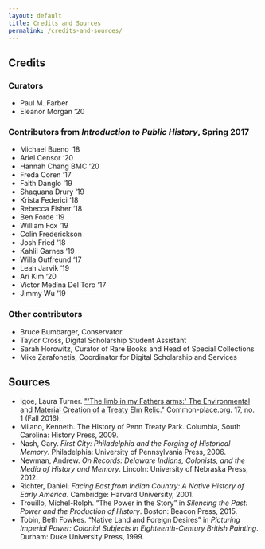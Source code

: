 ```yaml
---
layout: default
title: Credits and Sources
permalink: /credits-and-sources/
---
```


## Credits

### Curators
- Paul M. Farber
- Eleanor Morgan ’20

### Contributors from _Introduction to Public History_, Spring 2017
- Michael Bueno ‘18
- Ariel Censor ‘20
- Hannah Chang BMC ‘20
- Freda Coren ‘17
- Faith Danglo ‘19
- Shaquana Drury ‘19
- Krista Federici ‘18
- Rebecca Fisher ‘18
- Ben Forde ‘19
- William Fox ‘19
- Colin Frederickson
- Josh Fried ‘18
- Kahlil Garnes ‘19
- Willa Gutfreund ‘17
- Leah Jarvik ‘19
- Ari Kim ‘20
- Victor Medina Del Toro ‘17
- Jimmy Wu ‘19

### Other contributors
- Bruce Bumbarger, Conservator
- Taylor Cross, Digital Scholarship Student Assistant
- Sarah Horowitz, Curator of Rare Books and Head of Special Collections
- Mike Zarafonetis, Coordinator for Digital Scholarship and Services

## Sources
- Igoe, Laura Turner. ["'The limb in my Fathers arms:' The Environmental and Material Creation of a Treaty Elm Relic."](http://common-place.org/book/the-limb-in-my-fathers-arms-the-environmental-and-material-creation-of-a-treaty-elm-relic/) Common-place.org. 17, no. 1 (Fall 2016).
- Milano, Kenneth. The History of Penn Treaty Park. Columbia, South Carolina: History Press, 2009.
- Nash, Gary. _First City: Philadelphia and the Forging of Historical Memory_. Philadelphia: University of Pennsylvania Press, 2006.
- Newman, Andrew. _On Records: Delaware Indians, Colonists, and the Media of History and Memory_. Lincoln: University of Nebraska Press, 2012.
- Richter, Daniel. _Facing East from Indian Country: A Native History of Early America_. Cambridge: Harvard University, 2001.
- Trouillo, Michel-Rolph. “The Power in the Story” in _Silencing the Past: Power and the Production of History_. Boston: Beacon Press, 2015.
- Tobin, Beth Fowkes. “Native Land and Foreign Desires” in _Picturing Imperial Power: Colonial Subjects in Eighteenth-Century British Painting_. Durham: Duke University Press, 1999.
